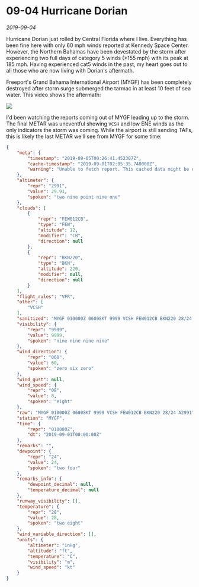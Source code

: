 # 09-04 Hurricane Dorian

*2019-09-04*

Hurricane Dorian just rolled by Central Florida where I live. Everything has been fine here with only 60 mph winds reported at Kennedy Space Center. However, the Northern Bahamas have been devestated by the storm after experiencing two full days of category 5 winds (>155 mph) with its peak at 185 mph. Having experienced cat5 winds in the past, my heart goes out to all those who are now living with Dorian's aftermath.

Freeport's Grand Bahama International Airport (MYGF) has been completely destroyed after storm surge submerged the tarmac in at least 10 feet of sea water. This video shows the aftermath:

[![](http://img.youtube.com/vi/YfNfOujRO0o/0.jpg)](http://www.youtube.com/watch?v=YfNfOujRO0o "Freeport Airport Destroyed by Hurricane Dorian")

I'd been watching the reports coming out of MYGF leading up to the storm. The final METAR was uneventful showing `VCSH` and low ENE winds as the only indicators the storm was coming. While the airport is still sending TAFs, this is likely the last METAR we'll see from MYGF for some time:

```json
{
    "meta": {
        "timestamp": "2019-09-05T00:26:41.452307Z",
        "cache-timestamp": "2019-09-01T02:05:35.740000Z",
        "warning": "Unable to fetch report. This cached data might be out of date. To return an error instead, set ?onfail=error"
    },
    "altimeter": {
        "repr": "2991",
        "value": 29.91,
        "spoken": "two nine point nine one"
    },
    "clouds": [
        {
            "repr": "FEW012CB",
            "type": "FEW",
            "altitude": 12,
            "modifier": "CB",
            "direction": null
        },
        {
            "repr": "BKN220",
            "type": "BKN",
            "altitude": 220,
            "modifier": null,
            "direction": null
        }
    ],
    "flight_rules": "VFR",
    "other": [
        "VCSH"
    ],
    "sanitized": "MYGF 010000Z 06008KT 9999 VCSH FEW012CB BKN220 28/24 A2991 ",
    "visibility": {
        "repr": "9999",
        "value": 9999,
        "spoken": "nine nine nine nine"
    },
    "wind_direction": {
        "repr": "060",
        "value": 60,
        "spoken": "zero six zero"
    },
    "wind_gust": null,
    "wind_speed": {
        "repr": "08",
        "value": 8,
        "spoken": "eight"
    },
    "raw": "MYGF 010000Z 06008KT 9999 VCSH FEW012CB BKN220 28/24 A2991",
    "station": "MYGF",
    "time": {
        "repr": "010000Z",
        "dt": "2019-09-01T00:00:00Z"
    },
    "remarks": "",
    "dewpoint": {
        "repr": "24",
        "value": 24,
        "spoken": "two four"
    },
    "remarks_info": {
        "dewpoint_decimal": null,
        "temperature_decimal": null
    },
    "runway_visibility": [],
    "temperature": {
        "repr": "28",
        "value": 28,
        "spoken": "two eight"
    },
    "wind_variable_direction": [],
    "units": {
        "altimeter": "inHg",
        "altitude": "ft",
        "temperature": "C",
        "visibility": "m",
        "wind_speed": "kt"
    }
}
```
